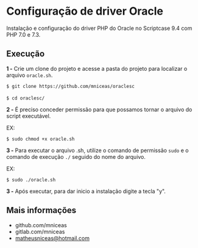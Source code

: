# Configuração de driver Oracle

Instalação e configuração do driver PHP do Oracle no Scriptcase 9.4 com PHP 7.0 e 7.3.

## Execução

__1 -__ Crie um clone do projeto e acesse a pasta do projeto para localizar o arquivo `oracle.sh`.

`$ git clone https://github.com/mniceas/oraclesc`<br>  
`$ cd oraclesc/`

__2 -__ É preciso conceder permissão para que possamos tornar o arquivo do script executável.

EX:

`$ sudo chmod +x oracle.sh`

__3 -__ Para executar o arquivo .sh, utilize o comando de permissão `sudo` e o comando de execução `./` seguido do nome do arquivo.

EX:

`$ sudo ./oracle.sh`

__3 -__ Após executar, para dar inicio a instalação digite a tecla "y".


## Mais informações

* github.com/mniceas
* gitlab.com/mniceas  
* matheusniceas@hotmail.com 
